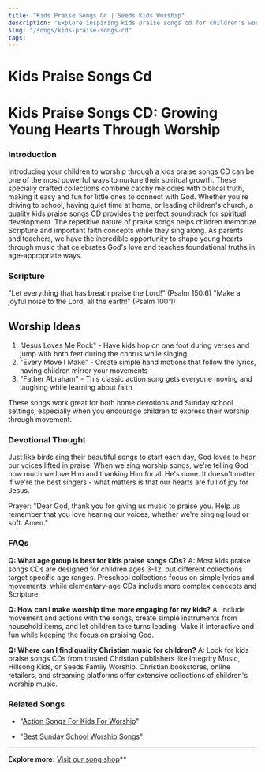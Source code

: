 ```yaml
---
title: "Kids Praise Songs Cd | Seeds Kids Worship"
description: "Explore inspiring kids praise songs cd for children's worship and faith development. Biblical music resources for families and ministry."
slug: "/songs/kids-praise-songs-cd"
tags:
---
```


# Kids Praise Songs Cd

# Kids Praise Songs CD: Growing Young Hearts Through Worship

### Introduction
Introducing your children to worship through a kids praise songs CD can be one of the most powerful ways to nurture their spiritual growth. These specially crafted collections combine catchy melodies with biblical truth, making it easy and fun for little ones to connect with God. Whether you're driving to school, having quiet time at home, or leading children's church, a quality kids praise songs CD provides the perfect soundtrack for spiritual development. The repetitive nature of praise songs helps children memorize Scripture and important faith concepts while they sing along. As parents and teachers, we have the incredible opportunity to shape young hearts through music that celebrates God's love and teaches foundational truths in age-appropriate ways.

### Scripture
"Let everything that has breath praise the Lord!" (Psalm 150:6)
"Make a joyful noise to the Lord, all the earth!" (Psalm 100:1)

## Worship Ideas
1. "Jesus Loves Me Rock" - Have kids hop on one foot during verses and jump with both feet during the chorus while singing
2. "Every Move I Make" - Create simple hand motions that follow the lyrics, having children mirror your movements
3. "Father Abraham" - This classic action song gets everyone moving and laughing while learning about faith

These songs work great for both home devotions and Sunday school settings, especially when you encourage children to express their worship through movement.

### Devotional Thought
Just like birds sing their beautiful songs to start each day, God loves to hear our voices lifted in praise. When we sing worship songs, we're telling God how much we love Him and thanking Him for all He's done. It doesn't matter if we're the best singers - what matters is that our hearts are full of joy for Jesus.

Prayer: "Dear God, thank you for giving us music to praise you. Help us remember that you love hearing our voices, whether we're singing loud or soft. Amen."

### FAQs

**Q: What age group is best for kids praise songs CDs?**
A: Most kids praise songs CDs are designed for children ages 3-12, but different collections target specific age ranges. Preschool collections focus on simple lyrics and movements, while elementary-age CDs include more complex concepts and Scripture.

**Q: How can I make worship time more engaging for my kids?**
A: Include movement and actions with the songs, create simple instruments from household items, and let children take turns leading. Make it interactive and fun while keeping the focus on praising God.

**Q: Where can I find quality Christian music for children?**
A: Look for kids praise songs CDs from trusted Christian publishers like Integrity Music, Hillsong Kids, or Seeds Family Worship. Christian bookstores, online retailers, and streaming platforms offer extensive collections of children's worship music.

### Related Songs

- "[Action Songs For Kids For Worship](/songs/action-songs-for-kids-for-worship/)"

- "[Best Sunday School Worship Songs](/songs/best-sunday-school-worship-songs/)"

---

**Explore more:** [Visit our song shop](https://seedskidsworship.com/shop)**

<!-- Schema Markup -->
<script type="application/ld+json">
{
  "@context": "https://schema.org",
  "@type": "MusicRecording",
  "name": "Kids Praise Songs Cd",
  "byArtist": {
    "@type": "MusicGroup",
    "name": "Seeds Kids Worship"
  },
  "isFamilyFriendly": true,
  "url": "https://seedskidsworship.com/songs/kids-praise-songs-cd/"
}
</script>